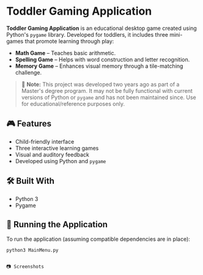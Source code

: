 # Toddler Gaming Application

**Toddler Gaming Application** is an educational desktop game created using Python's `pygame` library. Developed for toddlers, it includes three mini-games that promote learning through play:

- **Math Game** – Teaches basic arithmetic.
- **Spelling Game** – Helps with word construction and letter recognition.
- **Memory Game** – Enhances visual memory through a tile-matching challenge.

> 🛑 **Note:** This project was developed two years ago as part of a Master's degree program. It may not be fully functional with current versions of Python or `pygame` and has not been maintained since. Use for educational/reference purposes only.

## 🎮 Features

- Child-friendly interface
- Three interactive learning games
- Visual and auditory feedback
- Developed using Python and `pygame`

## 🛠️ Built With

- Python 3
- Pygame

## 🚀 Running the Application

To run the application (assuming compatible dependencies are in place):

```bash
python3 MainMenu.py


📷 Screenshots

